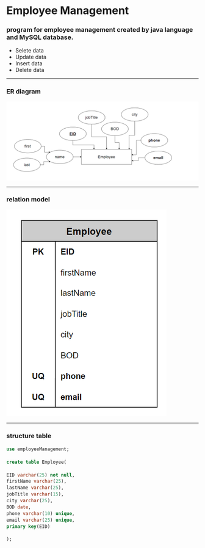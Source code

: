 # Employee Management
### program for employee management created by java language and MySQL database.
* Selete data
* Update data
* Insert data
* Delete data
<hr>

### **ER diagram**
<img src="images/ER_diagram.png" alt="ER diagram" />
<hr>

### **relation model**
<img src="images/relation_model.png" alt="relation model" />
<hr>

### **structure table**
```SQL
use employeeManagement;

create table Employee(

EID varchar(25) not null,
firstName varchar(25),
lastName varchar(25),
jobTitle varchar(15),
city varchar(25),
BOD date,
phone varchar(10) unique,
email varchar(25) unique,
primary key(EID)

);
```





